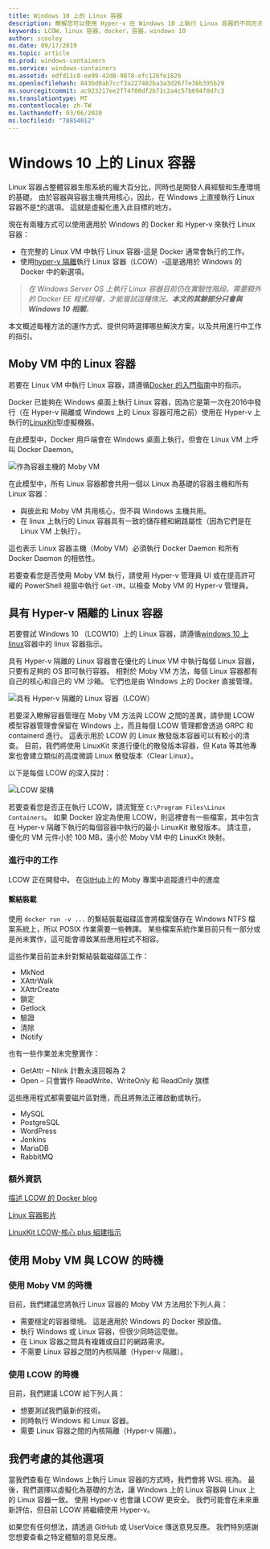```yaml
---
title: Windows 10 上的 Linux 容器
description: 瞭解您可以使用 Hyper-v 在 Windows 10 上執行 Linux 容器的不同方式，就像是原生一樣。
keywords: LCOW，linux 容器，docker，容器，windows 10
author: scooley
ms.date: 09/17/2019
ms.topic: article
ms.prod: windows-containers
ms.service: windows-containers
ms.assetid: edfd11c8-ee99-42d8-9878-efc126fe1826
ms.openlocfilehash: 843bd0ab7ccf3a227482ba3a3d2677e36b395b29
ms.sourcegitcommit: ac923217ee2f74f08df2b71c2a4c57b694f0d7c3
ms.translationtype: MT
ms.contentlocale: zh-TW
ms.lasthandoff: 03/06/2020
ms.locfileid: "78854012"
---
```

# <a name="linux-containers-on-windows-10"></a>Windows 10 上的 Linux 容器

Linux 容器占整體容器生態系統的龐大百分比，同時也是開發人員經驗和生產環境的基礎。  由於容器與容器主機共用核心，因此，在 Windows 上直接執行 Linux 容器不是[*](linux-containers.md#other-options-we-considered)的選項。  這就是虛擬化進入此目標的地方。

現在有兩種方式可以使用適用於 Windows 的 Docker 和 Hyper-v 來執行 Linux 容器：

- 在完整的 Linux VM 中執行 Linux 容器-這是 Docker 通常會執行的工作。
- 使用[hyper-v 隔離](../manage-containers/hyperv-container.md)執行 Linux 容器（LCOW）-這是適用於 Windows 的 Docker 中的新選項。

> _在 Windows Server OS 上執行 Linux 容器目前仍在實驗性階段。需要額外的 Docker EE 程式授權，才能嘗試這種情況。**本文的其餘部分只會與 Windows 10 相關**。_

本文概述每種方法的運作方式、提供何時選擇哪些解決方案，以及共用進行中工作的指引。

## <a name="linux-containers-in-a-moby-vm"></a>Moby VM 中的 Linux 容器

若要在 Linux VM 中執行 Linux 容器，請遵循[Docker 的入門指南](https://docs.docker.com/docker-for-windows/)中的指示。

Docker 已能夠在 Windows 桌面上執行 Linux 容器，因為它是第一次在2016中發行（在 Hyper-v 隔離或 Windows 上的 Linux 容器可用之前）使用在 Hyper-v 上執行的[LinuxKit](https://github.com/linuxkit/linuxkit)型虛擬機器。

在此模型中，Docker 用戶端會在 Windows 桌面上執行，但會在 Linux VM 上呼叫 Docker Daemon。

![作為容器主機的 Moby VM](media/MobyVM.png)

在此模型中，所有 Linux 容器都會共用一個以 Linux 為基礎的容器主機和所有 Linux 容器：

* 與彼此和 Moby VM 共用核心，但不與 Windows 主機共用。
* 在 linux 上執行的 Linux 容器具有一致的儲存體和網路屬性（因為它們是在 Linux VM 上執行）。

這也表示 Linux 容器主機（Moby VM）必須執行 Docker Daemon 和所有 Docker Daemon 的相依性。

若要查看您是否使用 Moby VM 執行，請使用 Hyper-v 管理員 UI 或在提高許可權的 PowerShell 視窗中執行 `Get-VM`，以檢查 Moby VM 的 Hyper-v 管理員。

## <a name="linux-containers-with-hyper-v-isolation"></a>具有 Hyper-v 隔離的 Linux 容器

若要嘗試 Windows 10 （LCOW10）上的 Linux 容器，請遵循[windows 10 上 linux](../quick-start/quick-start-windows-10-linux.md)容器中的 linux 容器指示。 

具有 Hyper-v 隔離的 Linux 容器會在優化的 Linux VM 中執行每個 Linux 容器，只要有足夠的 OS 即可執行容器。 相對於 Moby VM 方法，每個 Linux 容器都有自己的核心和自己的 VM 沙箱。 它們也是由 Windows 上的 Docker 直接管理。

![具有 Hyper-v 隔離的 Linux 容器（LCOW）](media/lcow-approach.png)

若要深入瞭解容器管理在 Moby VM 方法與 LCOW 之間的差異，請參閱 LCOW 模型容器管理會保留在 Windows 上，而且每個 LCOW 管理都會透過 GRPC 和 containerd 進行。  這表示用於 LCOW 的 Linux 散發版本容器可以有較小的清查。  目前，我們將使用 LinuxKit 來進行優化的散發版本容器，但 Kata 等其他專案也會建立類似的高度微調 Linux 散發版本（Clear Linux）。

以下是每個 LCOW 的深入探討：

![LCOW 架構](media/lcow.png)

若要查看您是否正在執行 LCOW，請流覽至 `C:\Program Files\Linux Containers`。 如果 Docker 設定為使用 LCOW，則這裡會有一些檔案，其中包含在 Hyper-v 隔離下執行的每個容器中執行的最小 LinuxKit 散發版本。  請注意，優化的 VM 元件小於 100 MB，遠小於 Moby VM 中的 LinuxKit 映射。

### <a name="work-in-progress"></a>進行中的工作

LCOW 正在開發中。 在[GitHub](https://github.com/moby/moby/issues/33850)上的 Moby 專案中追蹤進行中的進度

#### <a name="bind-mounts"></a>繫結裝載

使用 `docker run -v ...` 的繫結裝載磁碟區會將檔案儲存在 Windows NTFS 檔案系統上，所以 POSIX 作業需要一些轉譯。 某些檔案系統作業目前只有一部分或是尚未實作，這可能會導致某些應用程式不相容。

這些作業目前並未針對繫結裝載磁碟區工作：

* MkNod
* XAttrWalk
* XAttrCreate
* 鎖定
* Getlock
* 驗證
* 清除
* INotify

也有一些作業並未完整實作：

* GetAttr – Nlink 計數永遠回報為 2
* Open – 只會實作 ReadWrite、WriteOnly 和 ReadOnly 旗標

這些應用程式都需要磁片區對應，而且將無法正確啟動或執行。

* MySQL
* PostgreSQL
* WordPress
* Jenkins
* MariaDB
* RabbitMQ

### <a name="extra-information"></a>額外資訊

[描述 LCOW 的 Docker blog](https://blog.docker.com/2017/11/docker-for-windows-17-11/)

[Linux 容器影片](https://sec.ch9.ms/ch9/1e5a/08ff93f2-987e-4f8d-8036-2570dcac1e5a/LinuxContainer.mp4)

[LinuxKit LCOW-核心 plus 組建指示](https://github.com/linuxkit/lcow)

## <a name="when-to-use-moby-vm-vs-lcow"></a>使用 Moby VM 與 LCOW 的時機

### <a name="when-to-use-moby-vm"></a>使用 Moby VM 的時機

目前，我們建議您將執行 Linux 容器的 Moby VM 方法用於下列人員：

- 需要穩定的容器環境。  這是適用於 Windows 的 Docker 預設值。
- 執行 Windows 或 Linux 容器，但很少同時這麼做。
- 在 Linux 容器之間具有複雜或自訂的網路需求。
- 不需要 Linux 容器之間的內核隔離（Hyper-v 隔離）。

### <a name="when-to-use-lcow"></a>使用 LCOW 的時機

目前，我們建議 LCOW 給下列人員：

- 想要測試我們最新的技術。
- 同時執行 Windows 和 Linux 容器。
- 需要 Linux 容器之間的內核隔離（Hyper-v 隔離）。

## <a name="other-options-we-considered"></a>我們考慮的其他選項

當我們查看在 Windows 上執行 Linux 容器的方式時，我們會將 WSL 視為。 最後，我們選擇以虛擬化為基礎的方法，讓 Windows 上的 Linux 容器與 Linux 上的 Linux 容器一致。 使用 Hyper-v 也會讓 LCOW 更安全。 我們可能會在未來重新評估，但目前 LCOW 將繼續使用 Hyper-v。

如果您有任何想法，請透過 GitHub 或 UserVoice 傳送意見反應。  我們特別感謝您想要查看之特定體驗的意見反應。
